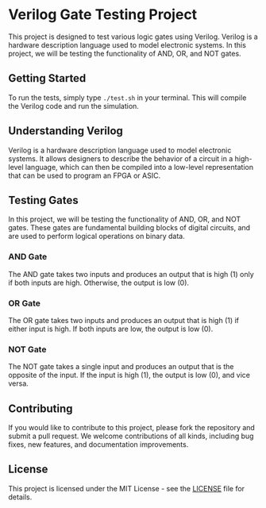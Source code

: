 # Verilog Gate Testing Project

This project is designed to test various logic gates using Verilog. Verilog is a hardware description language used to model electronic systems. In this project, we will be testing the functionality of AND, OR, and NOT gates.

## Getting Started

To run the tests, simply type `./test.sh` in your terminal. This will compile the Verilog code and run the simulation.

## Understanding Verilog

Verilog is a hardware description language used to model electronic systems. It allows designers to describe the behavior of a circuit in a high-level language, which can then be compiled into a low-level representation that can be used to program an FPGA or ASIC.

## Testing Gates

In this project, we will be testing the functionality of AND, OR, and NOT gates. These gates are fundamental building blocks of digital circuits, and are used to perform logical operations on binary data.

### AND Gate

The AND gate takes two inputs and produces an output that is high (1) only if both inputs are high. Otherwise, the output is low (0).

### OR Gate

The OR gate takes two inputs and produces an output that is high (1) if either input is high. If both inputs are low, the output is low (0).

### NOT Gate

The NOT gate takes a single input and produces an output that is the opposite of the input. If the input is high (1), the output is low (0), and vice versa.

## Contributing

If you would like to contribute to this project, please fork the repository and submit a pull request. We welcome contributions of all kinds, including bug fixes, new features, and documentation improvements.

## License

This project is licensed under the MIT License - see the [LICENSE](LICENSE) file for details.
